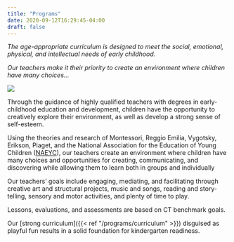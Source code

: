 ```yaml
---
title: "Programs"
date: 2020-09-12T16:29:45-04:00
draft: false
---
```


*The age-appropriate curriculum is designed to meet the social, emotional, physical, and intellectual needs of early childhood.*

*Our teachers make it their priority to create an environment where children have many choices…*

![](/programs/zions-hill-programs.jpg)

Through the guidance of highly qualified teachers with degrees in early-childhood education and development, children have the opportunity to creatively explore their environment, as well as develop a strong sense of self-esteem.

Using the theories and research of Montessori, Reggio Emilia, Vygotsky, Erikson, Piaget, and the National Association for the Education of Young Children ([NAEYC](http://www.naeyc.org/)), our teachers create an environment where children have many choices and opportunities for creating, communicating, and discovering while allowing them to learn both in groups and individually

Our teachers’ goals include engaging, mediating, and facilitating through creative art and structural projects, music and songs, reading and story-telling, sensory and motor activities, and plenty of time to play.

Lessons, evaluations, and assessments are based on CT benchmark goals.

Our [strong curriculum]({{< ref "/programs/curriculum" >}}) disguised as playful fun results in a solid foundation for kindergarten readiness.
